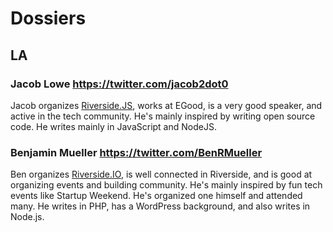 # Dossiers

## LA

### Jacob Lowe <https://twitter.com/jacob2dot0> 

Jacob organizes [Riverside.JS](http://meetup.com/riversidejs), works at EGood, 
is a very good speaker, and active in the tech community. He's mainly inspired 
by writing open source code. He writes mainly in JavaScript and NodeJS.

### Benjamin Mueller  <https://twitter.com/BenRMueller>

Ben organizes [Riverside.IO](http://riverside.io), is well connected in Riverside,
and is good at organizing events and building community. He's mainly inspired
by fun tech events like Startup Weekend. He's organized one himself and attended
many. He writes in PHP, has a WordPress background, and also writes in Node.js. 

### 


